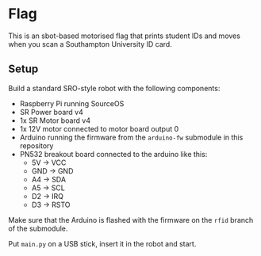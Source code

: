 # Flag

This is an sbot-based motorised flag that prints student IDs and moves when you scan a Southampton University ID card.

## Setup

Build a standard SRO-style robot with the following components:

- Raspberry Pi running SourceOS
- SR Power board v4
- 1x SR Motor board v4
- 1x 12V motor connected to motor board output 0
- Arduino running the firmware from the `arduino-fw` submodule in this repository
- PN532 breakout board connected to the arduino like this:
  - 5V -> VCC
  - GND -> GND
  - A4 -> SDA
  - A5 -> SCL
  - D2 -> IRQ
  - D3 -> RSTO

Make sure that the Arduino is flashed with the firmware on the `rfid` branch of the submodule.

Put `main.py` on a USB stick, insert it in the robot and start.
